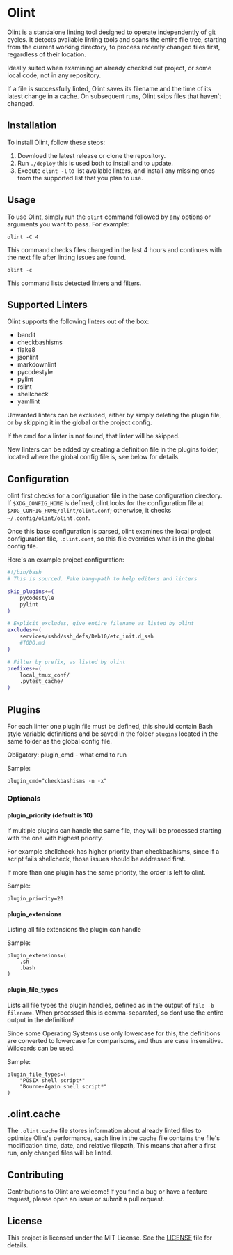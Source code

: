 # Olint

Olint is a standalone linting tool designed to operate independently of git
cycles. It detects available linting tools and scans the entire file tree,
starting from the current working directory, to process recently changed
files first, regardless of their location.

Ideally suited when examining an already checked out project, or some local
code, not in any repository.

If a file is successfully linted, Olint saves its filename and the time of
its latest change in a cache. On subsequent runs, Olint skips files that
haven't changed.

## Installation

To install Olint, follow these steps:

1. Download the latest release or clone the repository.
2. Run `./deploy` this is used both to install and to update.
3. Execute `olint -l` to list available linters, and install any missing
ones from the supported list that you plan to use.

## Usage

To use Olint, simply run the `olint` command followed by any options or
arguments you want to pass. For example:

```shell
olint -C 4
```

This command checks files changed in the last 4 hours and continues with the
next file after linting issues are found.

```shell
olint -c
```

This command lists detected linters and filters.

## Supported Linters

Olint supports the following linters out of the box:

- bandit
- checkbashisms
- flake8
- jsonlint
- markdownlint
- pycodestyle
- pylint
- rslint
- shellcheck
- yamllint

Unwanted linters can be excluded, either by simply deleting the plugin file,
or by skipping it in the global or the project config.

If the cmd for a linter is not found, that linter will be skipped.

New linters can be added by creating a definition file in the plugins
folder, located where the global config file is, see below for details.

## Configuration

olint first checks for a configuration file in the base configuration
directory.
If `$XDG_CONFIG_HOME` is defined, olint looks for the configuration file at
`$XDG_CONFIG_HOME/olint/olint.conf`; otherwise, it checks
`~/.config/olint/olint.conf`.

Once this base configuration is parsed, olint examines the local project
configuration file, `.olint.conf`, so this file overrides what is in the
global config file.

Here's an example project configuration:

```bash
#!/bin/bash
# This is sourced. Fake bang-path to help editors and linters

skip_plugins+=(
    pycodestyle
    pylint
)

# Explicit excludes, give entire filename as listed by olint
excludes+=(
    services/sshd/ssh_defs/Deb10/etc_init.d_ssh
    #TODO.md
)

# Filter by prefix, as listed by olint
prefixes+=(
    local_tmux_conf/
    .pytest_cache/
)
```

## Plugins

For each linter one plugin file must be defined, this should contain
Bash style variable definitions and be saved in the folder `plugins` located
in the same folder as the global config file.

Obligatory: plugin_cmd - what cmd to run

Sample:

```shell
plugin_cmd="checkbashisms -n -x"
```

### Optionals

#### plugin_priority (default is 10)

If multiple plugins can handle the same file, they will be processed starting
with the one with highest priority.

For example shellcheck has higher priority than checkbashisms, since if
a script fails shellcheck, those issues should be addressed first.

If more than one plugin has the same priority, the order is left to olint.

Sample:

```shell
plugin_priority=20
```

#### plugin_extensions

Listing all file extensions the plugin can handle

Sample:

```shell
plugin_extensions=(
    .sh
    .bash
)
```

#### plugin_file_types

Lists all file types the plugin handles, defined as in the output of
`file -b filename`. When processed this is comma-separated, so dont use
the entire output in the definition!

Since some Operating Systems use only lowercase for this, the definitions
are converted to lowercase for comparisons, and thus are case insensitive.
Wildcards can be used.

Sample:

```shell
plugin_file_types=(
    "POSIX shell script*"
    "Bourne-Again shell script*"
)
```

## .olint.cache

The `.olint.cache` file stores information about already linted files
to optimize Olint's performance, each line in the cache file contains the
file's modification time, date, and relative filepath,
This means that after a first run, only changed files will be linted.

## Contributing

Contributions to Olint are welcome! If you find a bug or have a feature
request, please open an issue or submit a pull request.

## License

This project is licensed under the MIT License. See the [LICENSE](LICENSE)
file for details.
